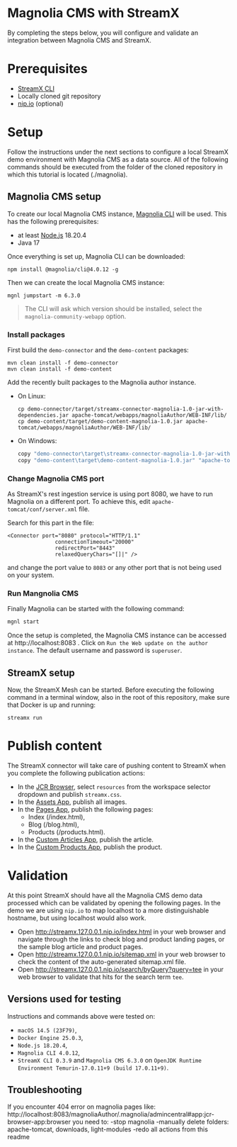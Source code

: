# Magnolia CMS with StreamX

By completing the steps below, you will configure and validate an integration between Magnolia CMS and StreamX.

# Prerequisites

* [StreamX CLI](https://www.streamx.dev/guides/main/streamx-command-line-interface-reference.html)
* Locally cloned git repository
* [nip.io](https://nip.io/) (optional)

# Setup

Follow the instructions under the next sections to configure a local StreamX demo environment with Magnolia CMS as a data source. All of the following commands should be executed from the folder of the cloned repository in which this tutorial is located (./magnolia).

## Magnolia CMS setup

To create our local Magnolia CMS instance, [Magnolia CLI](https://docs.magnolia-cms.com/magnolia-cli/4.x/) will be used.
This has the following prerequisites:
 - at least [Node.js](https://nodejs.org/en) 18.20.4
 - Java 17

 Once everything is set up, Magnolia CLI can be downloaded:

```shell
npm install @magnolia/cli@4.0.12 -g
```

Then we can create the local Magnolia CMS instance:

```shell
mgnl jumpstart -m 6.3.0
```

> The CLI will ask which version should be installed, select the `magnolia-community-webapp` option.

### Install packages

First build the `demo-connector` and the `demo-content` packages:
```shell
mvn clean install -f demo-connector
mvn clean install -f demo-content
```

Add the recently built packages to the Magnolia author instance.
* On Linux:
  ```shell
  cp demo-connector/target/streamx-connector-magnolia-1.0-jar-with-dependencies.jar apache-tomcat/webapps/magnoliaAuthor/WEB-INF/lib/
  cp demo-content/target/demo-content-magnolia-1.0.jar apache-tomcat/webapps/magnoliaAuthor/WEB-INF/lib/
  ```
* On Windows:
  ```bash
  copy "demo-connector\target\streamx-connector-magnolia-1.0-jar-with-dependencies.jar" "apache-tomcat\webapps\magnoliaAuthor\WEB-INF\lib"
  copy "demo-content\target\demo-content-magnolia-1.0.jar" "apache-tomcat\webapps\magnoliaAuthor\WEB-INF\lib\"
  ```

### Change Magnolia CMS port

As StreamX's rest ingestion service is using port 8080, we have to run Magnolia on a different port. To achieve this, edit `apache-tomcat/conf/server.xml` file.

Search for this part in the file:
```shell
<Connector port="8080" protocol="HTTP/1.1"
               connectionTimeout="20000"
               redirectPort="8443"
               relaxedQueryChars="[]|" />
```
and change the port value to `8083` or any other port that is not being used on your system.

### Run Mangnolia CMS

Finally Magnolia can be started with the following command:

```bash
mgnl start
```

Once the setup is completed, the Magnolia CMS instance can be accessed at http://localhost:8083 .
Click on `Run the Web update on the author instance`.
The default username and password is `superuser`.

## StreamX setup

Now, the StreamX Mesh can be started. Before executing the following command in a terminal window, also in the root of this repository, make sure that Docker is up and running:

```shell
streamx run
```

# Publish content

The StreamX connector will take care of pushing content to StreamX when you complete the following publication actions:

* In the [JCR Browser](http://localhost:8083/magnoliaAuthor/.magnolia/admincentral#app:jcr-browser-app:browser), select
  `resources` from the workspace selector dropdown and publish `streamx.css`.
* In the [Assets App](http://localhost:8083/magnoliaAuthor/.magnolia/admincentral#app:dam:jcrBrowser;::), publish all images.
* In the [Pages App](http://localhost:8083/magnoliaAuthor/.magnolia/admincentral#app:pages-app:browser;::), publish the
  following pages:
    * Index (/index.html),
    * Blog (/blog.html),
    * Products (/products.html).
* In the [Custom Articles App](http://localhost:8083/magnoliaAuthor/.magnolia/admincentral#app:articles-app:browser), publish the article.
* In the [Custom Products App](http://localhost:8083/magnoliaAuthor/.magnolia/admincentral#app:products-app:browser), publish the product.

# Validation

At this point StreamX should have all the Magnolia CMS demo data processed which can be validated by opening the following pages. In the demo we are using `nip.io` to map localhost to a more distinguishable hostname, but using localhost would also work.

* Open http://streamx.127.0.0.1.nip.io/index.html in your web browser and navigate through the links to check blog and product
  landing pages, or the sample blog article and product pages.
* Open http://streamx.127.0.0.1.nip.io/sitemap.xml in your web browser to check the content of the auto-generated sitemap.xml
  file.
* Open http://streamx.127.0.0.1.nip.io/search/byQuery?query=tee in your web browser to validate that hits for the search term `tee`.

## Versions used for testing

Instructions and commands above were tested on:

* `macOS 14.5 (23F79)`,
* `Docker Engine 25.0.3`,
* `Node.js 18.20.4`,
* `Magnolia CLI 4.0.12`,
* `StreamX CLI 0.3.9` and `Magnolia CMS 6.3.0` on `OpenJDK Runtime Environment Temurin-17.0.11+9 (build 17.0.11+9)`.

## Troubleshooting

If you encounter 404 error on magnolia pages like:
http://localhost:8083/magnoliaAuthor/.magnolia/admincentral#app:jcr-browser-app:browser
you need to:
-stop magnolia
-manually delete folders: apache-tomcat, downloads, light-modules
-redo all actions from this readme
